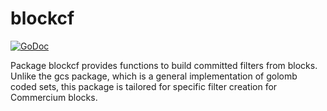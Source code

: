blockcf
==========

[![GoDoc](https://godoc.org/github.com/CommerciumBlockchain/cmmd/gcs/blockcf?status.png)](http://godoc.org/github.com/CommerciumBlockchain/cmmd/gcs/blockcf)

Package blockcf provides functions to build committed filters from blocks.
Unlike the gcs package, which is a general implementation of golomb coded sets,
this package is tailored for specific filter creation for Commercium blocks.